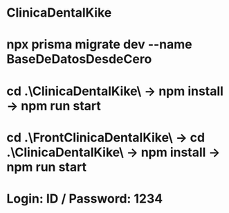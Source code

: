 # ClinicaDentalKike

# npx prisma migrate dev --name BaseDeDatosDesdeCero

# cd .\ClinicaDentalKike\ -> npm install -> npm run start

# cd .\FrontClinicaDentalKike\ -> cd .\ClinicaDentalKike\ -> npm install -> npm run start

# Login: ID / Password: 1234
